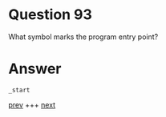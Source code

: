
# Question 93


What symbol marks the program entry point?


# Answer




`_start`




[prev](092.md) +++ [next](094.md)
